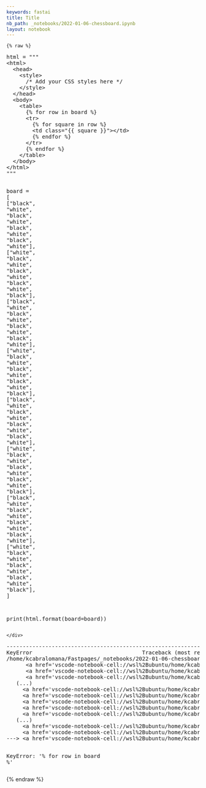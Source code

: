 ```yaml
---
keywords: fastai
title: Title
nb_path: _notebooks/2022-01-06-chessboard.ipynb
layout: notebook
---
```


<!--
#################################################
### THIS FILE WAS AUTOGENERATED! DO NOT EDIT! ###
#################################################
# file to edit: _notebooks/2022-01-06-chessboard.ipynb
-->

<div class="container" id="notebook-container">
        
    {% raw %}
    
<div class="cell border-box-sizing code_cell rendered">
<div class="input">

<div class="inner_cell">
    <div class="input_area">
<div class=" highlight hl-ipython3"><pre><span></span><span class="n">html</span> <span class="o">=</span> <span class="s2">&quot;&quot;&quot;</span>
<span class="s2">&lt;html&gt;</span>
<span class="s2">  &lt;head&gt;</span>
<span class="s2">    &lt;style&gt;</span>
<span class="s2">      /* Add your CSS styles here */</span>
<span class="s2">    &lt;/style&gt;</span>
<span class="s2">  &lt;/head&gt;</span>
<span class="s2">  &lt;body&gt;</span>
<span class="s2">    &lt;table&gt;</span>
<span class="s2">      {</span><span class="si">% f</span><span class="s2">or row in board %}</span>
<span class="s2">      &lt;tr&gt;</span>
<span class="s2">        {</span><span class="si">% f</span><span class="s2">or square in row %}</span>
<span class="s2">        &lt;td class=&quot;{{ square }}&quot;&gt;&lt;/td&gt;</span>
<span class="s2">        {</span><span class="si">% e</span><span class="s2">ndfor %}</span>
<span class="s2">      &lt;/tr&gt;</span>
<span class="s2">      {</span><span class="si">% e</span><span class="s2">ndfor %}</span>
<span class="s2">    &lt;/table&gt;</span>
<span class="s2">  &lt;/body&gt;</span>
<span class="s2">&lt;/html&gt;</span>
<span class="s2">&quot;&quot;&quot;</span>

<span class="n">board</span> <span class="o">=</span> <span class="p">[</span>    <span class="p">[</span><span class="s2">&quot;black&quot;</span><span class="p">,</span> <span class="s2">&quot;white&quot;</span><span class="p">,</span> <span class="s2">&quot;black&quot;</span><span class="p">,</span> <span class="s2">&quot;white&quot;</span><span class="p">,</span> <span class="s2">&quot;black&quot;</span><span class="p">,</span> <span class="s2">&quot;white&quot;</span><span class="p">,</span> <span class="s2">&quot;black&quot;</span><span class="p">,</span> <span class="s2">&quot;white&quot;</span><span class="p">],</span>
    <span class="p">[</span><span class="s2">&quot;white&quot;</span><span class="p">,</span> <span class="s2">&quot;black&quot;</span><span class="p">,</span> <span class="s2">&quot;white&quot;</span><span class="p">,</span> <span class="s2">&quot;black&quot;</span><span class="p">,</span> <span class="s2">&quot;white&quot;</span><span class="p">,</span> <span class="s2">&quot;black&quot;</span><span class="p">,</span> <span class="s2">&quot;white&quot;</span><span class="p">,</span> <span class="s2">&quot;black&quot;</span><span class="p">],</span>
    <span class="p">[</span><span class="s2">&quot;black&quot;</span><span class="p">,</span> <span class="s2">&quot;white&quot;</span><span class="p">,</span> <span class="s2">&quot;black&quot;</span><span class="p">,</span> <span class="s2">&quot;white&quot;</span><span class="p">,</span> <span class="s2">&quot;black&quot;</span><span class="p">,</span> <span class="s2">&quot;white&quot;</span><span class="p">,</span> <span class="s2">&quot;black&quot;</span><span class="p">,</span> <span class="s2">&quot;white&quot;</span><span class="p">],</span>
    <span class="p">[</span><span class="s2">&quot;white&quot;</span><span class="p">,</span> <span class="s2">&quot;black&quot;</span><span class="p">,</span> <span class="s2">&quot;white&quot;</span><span class="p">,</span> <span class="s2">&quot;black&quot;</span><span class="p">,</span> <span class="s2">&quot;white&quot;</span><span class="p">,</span> <span class="s2">&quot;black&quot;</span><span class="p">,</span> <span class="s2">&quot;white&quot;</span><span class="p">,</span> <span class="s2">&quot;black&quot;</span><span class="p">],</span>
    <span class="p">[</span><span class="s2">&quot;black&quot;</span><span class="p">,</span> <span class="s2">&quot;white&quot;</span><span class="p">,</span> <span class="s2">&quot;black&quot;</span><span class="p">,</span> <span class="s2">&quot;white&quot;</span><span class="p">,</span> <span class="s2">&quot;black&quot;</span><span class="p">,</span> <span class="s2">&quot;white&quot;</span><span class="p">,</span> <span class="s2">&quot;black&quot;</span><span class="p">,</span> <span class="s2">&quot;white&quot;</span><span class="p">],</span>
    <span class="p">[</span><span class="s2">&quot;white&quot;</span><span class="p">,</span> <span class="s2">&quot;black&quot;</span><span class="p">,</span> <span class="s2">&quot;white&quot;</span><span class="p">,</span> <span class="s2">&quot;black&quot;</span><span class="p">,</span> <span class="s2">&quot;white&quot;</span><span class="p">,</span> <span class="s2">&quot;black&quot;</span><span class="p">,</span> <span class="s2">&quot;white&quot;</span><span class="p">,</span> <span class="s2">&quot;black&quot;</span><span class="p">],</span>
    <span class="p">[</span><span class="s2">&quot;black&quot;</span><span class="p">,</span> <span class="s2">&quot;white&quot;</span><span class="p">,</span> <span class="s2">&quot;black&quot;</span><span class="p">,</span> <span class="s2">&quot;white&quot;</span><span class="p">,</span> <span class="s2">&quot;black&quot;</span><span class="p">,</span> <span class="s2">&quot;white&quot;</span><span class="p">,</span> <span class="s2">&quot;black&quot;</span><span class="p">,</span> <span class="s2">&quot;white&quot;</span><span class="p">],</span>
    <span class="p">[</span><span class="s2">&quot;white&quot;</span><span class="p">,</span> <span class="s2">&quot;black&quot;</span><span class="p">,</span> <span class="s2">&quot;white&quot;</span><span class="p">,</span> <span class="s2">&quot;black&quot;</span><span class="p">,</span> <span class="s2">&quot;white&quot;</span><span class="p">,</span> <span class="s2">&quot;black&quot;</span><span class="p">,</span> <span class="s2">&quot;white&quot;</span><span class="p">,</span> <span class="s2">&quot;black&quot;</span><span class="p">],</span>
<span class="p">]</span>

<span class="nb">print</span><span class="p">(</span><span class="n">html</span><span class="o">.</span><span class="n">format</span><span class="p">(</span><span class="n">board</span><span class="o">=</span><span class="n">board</span><span class="p">))</span>
</pre></div>

    </div>
</div>
</div>

<div class="output_wrapper">
<div class="output">

<div class="output_area">

<div class="output_subarea output_text output_error">
<pre>
<span class="ansi-red-fg">---------------------------------------------------------------------------</span>
<span class="ansi-red-fg">KeyError</span>                                  Traceback (most recent call last)
<span class="ansi-green-intense-fg ansi-bold">/home/kcabralomana/Fastpages/_notebooks/2022-01-06-chessboard.ipynb Cell 1</span> in <span class="ansi-cyan-fg">&lt;cell line: 32&gt;</span><span class="ansi-blue-fg">()</span>
<span class="ansi-green-intense-fg ansi-bold">      &lt;a href=&#39;vscode-notebook-cell://wsl%2Bubuntu/home/kcabralomana/Fastpages/_notebooks/2022-01-06-chessboard.ipynb#W0sdnNjb2RlLXJlbW90ZQ%3D%3D?line=0&#39;&gt;1&lt;/a&gt;</span> html = &#34;&#34;&#34;
<span class="ansi-green-intense-fg ansi-bold">      &lt;a href=&#39;vscode-notebook-cell://wsl%2Bubuntu/home/kcabralomana/Fastpages/_notebooks/2022-01-06-chessboard.ipynb#W0sdnNjb2RlLXJlbW90ZQ%3D%3D?line=1&#39;&gt;2&lt;/a&gt;</span> &lt;html&gt;
<span class="ansi-green-intense-fg ansi-bold">      &lt;a href=&#39;vscode-notebook-cell://wsl%2Bubuntu/home/kcabralomana/Fastpages/_notebooks/2022-01-06-chessboard.ipynb#W0sdnNjb2RlLXJlbW90ZQ%3D%3D?line=2&#39;&gt;3&lt;/a&gt;</span>   &lt;head&gt;
<span class="ansi-green-fg">   (...)</span>
<span class="ansi-green-intense-fg ansi-bold">     &lt;a href=&#39;vscode-notebook-cell://wsl%2Bubuntu/home/kcabralomana/Fastpages/_notebooks/2022-01-06-chessboard.ipynb#W0sdnNjb2RlLXJlbW90ZQ%3D%3D?line=18&#39;&gt;19&lt;/a&gt;</span> &lt;/html&gt;
<span class="ansi-green-intense-fg ansi-bold">     &lt;a href=&#39;vscode-notebook-cell://wsl%2Bubuntu/home/kcabralomana/Fastpages/_notebooks/2022-01-06-chessboard.ipynb#W0sdnNjb2RlLXJlbW90ZQ%3D%3D?line=19&#39;&gt;20&lt;/a&gt;</span> &#34;&#34;&#34;
<span class="ansi-green-intense-fg ansi-bold">     &lt;a href=&#39;vscode-notebook-cell://wsl%2Bubuntu/home/kcabralomana/Fastpages/_notebooks/2022-01-06-chessboard.ipynb#W0sdnNjb2RlLXJlbW90ZQ%3D%3D?line=21&#39;&gt;22&lt;/a&gt;</span> board = [    [&#34;black&#34;, &#34;white&#34;, &#34;black&#34;, &#34;white&#34;, &#34;black&#34;, &#34;white&#34;, &#34;black&#34;, &#34;white&#34;],
<span class="ansi-green-intense-fg ansi-bold">     &lt;a href=&#39;vscode-notebook-cell://wsl%2Bubuntu/home/kcabralomana/Fastpages/_notebooks/2022-01-06-chessboard.ipynb#W0sdnNjb2RlLXJlbW90ZQ%3D%3D?line=22&#39;&gt;23&lt;/a&gt;</span>     [&#34;white&#34;, &#34;black&#34;, &#34;white&#34;, &#34;black&#34;, &#34;white&#34;, &#34;black&#34;, &#34;white&#34;, &#34;black&#34;],
<span class="ansi-green-intense-fg ansi-bold">     &lt;a href=&#39;vscode-notebook-cell://wsl%2Bubuntu/home/kcabralomana/Fastpages/_notebooks/2022-01-06-chessboard.ipynb#W0sdnNjb2RlLXJlbW90ZQ%3D%3D?line=23&#39;&gt;24&lt;/a&gt;</span>     [&#34;black&#34;, &#34;white&#34;, &#34;black&#34;, &#34;white&#34;, &#34;black&#34;, &#34;white&#34;, &#34;black&#34;, &#34;white&#34;],
<span class="ansi-green-fg">   (...)</span>
<span class="ansi-green-intense-fg ansi-bold">     &lt;a href=&#39;vscode-notebook-cell://wsl%2Bubuntu/home/kcabralomana/Fastpages/_notebooks/2022-01-06-chessboard.ipynb#W0sdnNjb2RlLXJlbW90ZQ%3D%3D?line=28&#39;&gt;29&lt;/a&gt;</span>     [&#34;white&#34;, &#34;black&#34;, &#34;white&#34;, &#34;black&#34;, &#34;white&#34;, &#34;black&#34;, &#34;white&#34;, &#34;black&#34;],
<span class="ansi-green-intense-fg ansi-bold">     &lt;a href=&#39;vscode-notebook-cell://wsl%2Bubuntu/home/kcabralomana/Fastpages/_notebooks/2022-01-06-chessboard.ipynb#W0sdnNjb2RlLXJlbW90ZQ%3D%3D?line=29&#39;&gt;30&lt;/a&gt;</span> ]
<span class="ansi-green-fg">---&gt; &lt;a href=&#39;vscode-notebook-cell://wsl%2Bubuntu/home/kcabralomana/Fastpages/_notebooks/2022-01-06-chessboard.ipynb#W0sdnNjb2RlLXJlbW90ZQ%3D%3D?line=31&#39;&gt;32&lt;/a&gt;</span> print(html.format(board=board))

<span class="ansi-red-fg">KeyError</span>: &#39;% for row in board %&#39;</pre>
</div>
</div>

</div>
</div>

</div>
    {% endraw %}

</div>
 

